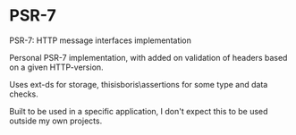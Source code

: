 # PSR-7
PSR-7: HTTP message interfaces implementation

Personal PSR-7 implementation, with added on validation of headers based on a given HTTP-version.

Uses ext-ds for storage, thisisboris\assertions for some type and data checks.

Built to be used in a specific application, I don't expect this to be used outside my own projects.
